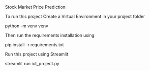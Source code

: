 Stock Market Price Prediction



To run this project Create a Virtual Environment in your project folder

python -m venv venv

Then run the requirements installation using

pip install -r requirements.txt

Run this project using Streamlit

streamlit run ict_project.py
